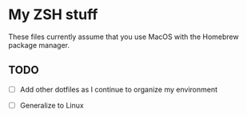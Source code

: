 # My ZSH stuff
These files currently assume that you use MacOS with the Homebrew package manager.

## TODO
- [ ] Add other dotfiles as I continue to organize my environment
- [ ] Generalize to Linux

